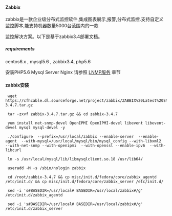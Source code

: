 #### **Zabbix**

zabbix是一款企业级分布式监控软件,集成图表展示,报警,分布式监控.支持自定义监控脚本,能支持机器数量5000台范围内的一款

监控解决方案。以下是基于zabbix3.4部署文档。

##### requirements

centos6.x , mysql5.6 , zabbix3.4, php5.6

安装PHP5.6  Mysql Server Nginx 请参照 [LNMP服务](/lnmpfu-wu.md) 章节

#### zabbix安装

```
 wget  https://cfhcable.dl.sourceforge.net/project/zabbix/ZABBIX%20Latest%20Stable/3.4.7/zabbix-3.4.7.tar.gz

 tar -zxvf zabbix-3.4.7.tar.gz && cd zabbix-3.4.7

 yum install net-snmp-devel OpenIPMI OpenIPMI-devel libevent libevent-devel mysql mysql-devel -y 

 ./configure  --prefix=/usr/local/zabbix --enable-server  --enable-agent  --with-mysql=/usr/local/mysql/bin/mysql_config --with-libxml2  --with-net-snmp --with-openipmi  --with-openssl --enable-ipv6  --with-libcurl

 ln -s /usr/local/mysql/lib/libmysqlclient.so.18 /usr/lib64/
 
 useradd -M -s /sbin/nologin zabbix
 
 cd /root/zabbix-3.4.7 && cp misc/init.d/fedora/core/zabbix_agentd /etc/init.d/ && cp misc/init.d/fedora/core/zabbix_server /etc/init.d/
 
 sed -i 's#BASEDIR=/usr/local# BASEDIR=/usr/local/zabbix#/g' /etc/init.d/zabbix_agentd 
 
 sed -i 's#BASEDIR=/usr/local# BASEDIR=/usr/local/zabbix#/g' /etc/init.d/zabbix_server
 




```



